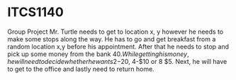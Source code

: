 # ITCS1140
Group Project
Mr. Turtle needs to get to location x, y however he needs to make some stops along the way. 
He has to go and get breakfast from a random location x,y before his appointment. 
After that he needs to stop and pick up some money from the bank $40. 
While getting his money, he will need to decide whether he wants 2-$20, 4-$10 or 8 $5. Next, he will have to get to the office and lastly need to return home.
